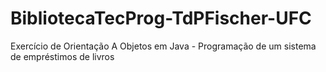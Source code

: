 # BibliotecaTecProg-TdPFischer-UFC
Exercício de Orientação A Objetos em Java - Programação de um sistema de empréstimos de livros
